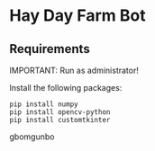 # Hay Day Farm Bot

## Requirements

IMPORTANT: Run as administrator!

Install the following packages:
```
pip install numpy
pip install opencv-python
pip install customtkinter
```

gbomgunbo